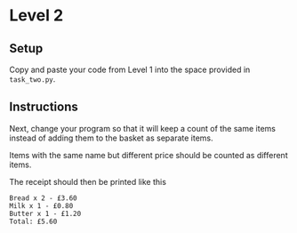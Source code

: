 # Level 2

## Setup

Copy and paste your code from Level 1 into the space provided in `task_two.py`.

## Instructions

Next, change your program so that it will keep a count of the same items instead of adding them to the basket as separate items.

Items with the same name but different price should be counted as different items.

The receipt should then be printed like this

```
Bread x 2 - £3.60
Milk x 1 - £0.80
Butter x 1 - £1.20
Total: £5.60
```
